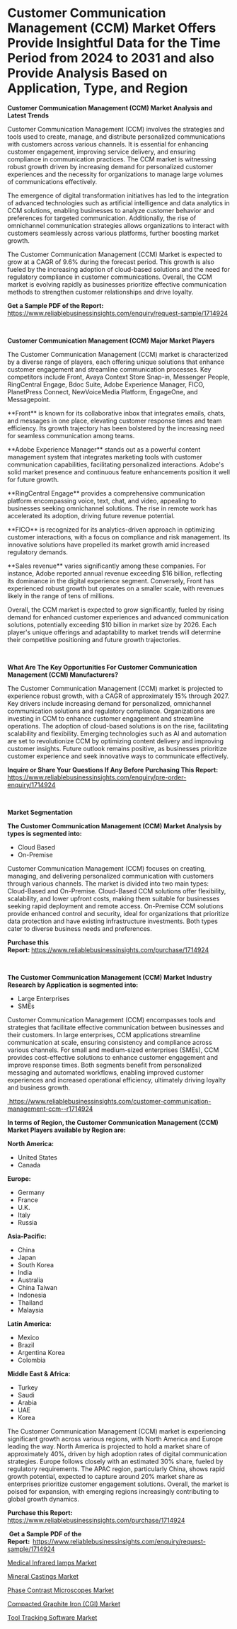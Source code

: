 <p><h1>Customer Communication Management (CCM) Market Offers Provide Insightful Data for the Time Period from 2024 to 2031 and also Provide Analysis Based on Application, Type, and Region</h1></p><p><strong>Customer Communication Management (CCM) Market Analysis and Latest Trends</strong></p>
<p><p>Customer Communication Management (CCM) involves the strategies and tools used to create, manage, and distribute personalized communications with customers across various channels. It is essential for enhancing customer engagement, improving service delivery, and ensuring compliance in communication practices. The CCM market is witnessing robust growth driven by increasing demand for personalized customer experiences and the necessity for organizations to manage large volumes of communications effectively.</p><p>The emergence of digital transformation initiatives has led to the integration of advanced technologies such as artificial intelligence and data analytics in CCM solutions, enabling businesses to analyze customer behavior and preferences for targeted communication. Additionally, the rise of omnichannel communication strategies allows organizations to interact with customers seamlessly across various platforms, further boosting market growth.</p><p>The Customer Communication Management (CCM) Market is expected to grow at a CAGR of 9.6% during the forecast period. This growth is also fueled by the increasing adoption of cloud-based solutions and the need for regulatory compliance in customer communications. Overall, the CCM market is evolving rapidly as businesses prioritize effective communication methods to strengthen customer relationships and drive loyalty.</p></p>
<p><strong>Get a Sample PDF of the Report:&nbsp;</strong> <a href="https://www.reliablebusinessinsights.com/enquiry/request-sample/1714924?utm_campaign=39&utm_medium=2&utm_source=Github&utm_content=ia&utm_term=23102024&utm_id=customer-communication-management-ccm">https://www.reliablebusinessinsights.com/enquiry/request-sample/1714924</a></p>
<p>&nbsp;</p>
<p><strong>Customer Communication Management (CCM) Major Market Players</strong></p>
<p><p>The Customer Communication Management (CCM) market is characterized by a diverse range of players, each offering unique solutions that enhance customer engagement and streamline communication processes. Key competitors include Front, Avaya Context Store Snap-in, Messenger People, RingCentral Engage, Bdoc Suite, Adobe Experience Manager, FICO, PlanetPress Connect, NewVoiceMedia Platform, EngageOne, and Messagepoint.</p><p>**Front** is known for its collaborative inbox that integrates emails, chats, and messages in one place, elevating customer response times and team efficiency. Its growth trajectory has been bolstered by the increasing need for seamless communication among teams.</p><p>**Adobe Experience Manager** stands out as a powerful content management system that integrates marketing tools with customer communication capabilities, facilitating personalized interactions. Adobe's solid market presence and continuous feature enhancements position it well for future growth.</p><p>**RingCentral Engage** provides a comprehensive communication platform encompassing voice, text, chat, and video, appealing to businesses seeking omnichannel solutions. The rise in remote work has accelerated its adoption, driving future revenue potential.</p><p>**FICO** is recognized for its analytics-driven approach in optimizing customer interactions, with a focus on compliance and risk management. Its innovative solutions have propelled its market growth amid increased regulatory demands.</p><p>**Sales revenue** varies significantly among these companies. For instance, Adobe reported annual revenue exceeding $16 billion, reflecting its dominance in the digital experience segment. Conversely, Front has experienced robust growth but operates on a smaller scale, with revenues likely in the range of tens of millions.</p><p>Overall, the CCM market is expected to grow significantly, fueled by rising demand for enhanced customer experiences and advanced communication solutions, potentially exceeding $10 billion in market size by 2026. Each player's unique offerings and adaptability to market trends will determine their competitive positioning and future growth trajectories.</p></p>
<p>&nbsp;</p>
<p><strong>What Are The Key Opportunities For Customer Communication Management (CCM) Manufacturers?</strong></p>
<p><p>The Customer Communication Management (CCM) market is projected to experience robust growth, with a CAGR of approximately 15% through 2027. Key drivers include increasing demand for personalized, omnichannel communication solutions and regulatory compliance. Organizations are investing in CCM to enhance customer engagement and streamline operations. The adoption of cloud-based solutions is on the rise, facilitating scalability and flexibility. Emerging technologies such as AI and automation are set to revolutionize CCM by optimizing content delivery and improving customer insights. Future outlook remains positive, as businesses prioritize customer experience and seek innovative ways to communicate effectively.</p></p>
<p><strong>Inquire or Share Your Questions If Any Before Purchasing This Report:</strong> <a href="https://www.reliablebusinessinsights.com/enquiry/pre-order-enquiry/1714924?utm_campaign=39&utm_medium=2&utm_source=Github&utm_content=ia&utm_term=23102024&utm_id=customer-communication-management-ccm">https://www.reliablebusinessinsights.com/enquiry/pre-order-enquiry/1714924</a></p>
<p>&nbsp;</p>
<p><strong>Market Segmentation</strong></p>
<p><strong>The Customer Communication Management (CCM) Market Analysis by types is segmented into:</strong></p>
<p><ul><li>Cloud Based</li><li>On-Premise</li></ul></p>
<p><p>Customer Communication Management (CCM) focuses on creating, managing, and delivering personalized communication with customers through various channels. The market is divided into two main types: Cloud-Based and On-Premise. Cloud-Based CCM solutions offer flexibility, scalability, and lower upfront costs, making them suitable for businesses seeking rapid deployment and remote access. On-Premise CCM solutions provide enhanced control and security, ideal for organizations that prioritize data protection and have existing infrastructure investments. Both types cater to diverse business needs and preferences.</p></p>
<p><strong>Purchase this Report:&nbsp;</strong><a href="https://www.reliablebusinessinsights.com/purchase/1714924?utm_campaign=39&utm_medium=2&utm_source=Github&utm_content=ia&utm_term=23102024&utm_id=customer-communication-management-ccm">https://www.reliablebusinessinsights.com/purchase/1714924</a></p>
<p>&nbsp;</p>
<p><strong>The Customer Communication Management (CCM) Market Industry Research by Application is segmented into:</strong></p>
<p><ul><li>Large Enterprises</li><li>SMEs</li></ul></p>
<p><p>Customer Communication Management (CCM) encompasses tools and strategies that facilitate effective communication between businesses and their customers. In large enterprises, CCM applications streamline communication at scale, ensuring consistency and compliance across various channels. For small and medium-sized enterprises (SMEs), CCM provides cost-effective solutions to enhance customer engagement and improve response times. Both segments benefit from personalized messaging and automated workflows, enabling improved customer experiences and increased operational efficiency, ultimately driving loyalty and business growth.</p></p>
<p><a href="https://www.reliablebusinessinsights.com/customer-communication-management-ccm--r1714924?utm_campaign=39&utm_medium=2&utm_source=Github&utm_content=ia&utm_term=23102024&utm_id=customer-communication-management-ccm">&nbsp;https://www.reliablebusinessinsights.com/customer-communication-management-ccm--r1714924</a></p>
<p><strong>In terms of Region, the Customer Communication Management (CCM) Market Players available by Region are:</strong></p>
<p>
    <p> <strong> North America: </strong>
        <ul>
            <li>United States</li>
            <li>Canada</li>
        </ul>
        </p> 
    <p> <strong> Europe: </strong>
        <ul>
            <li>Germany</li>
            <li>France</li>
            <li>U.K.</li>
            <li>Italy</li>
            <li>Russia</li>
        </ul>
        </p> 
    <p> <strong> Asia-Pacific: </strong>
        <ul>
            <li>China</li>
            <li>Japan</li>
            <li>South Korea</li>
            <li>India</li>
            <li>Australia</li>
            <li>China Taiwan</li>
            <li>Indonesia</li>
            <li>Thailand</li>
            <li>Malaysia</li>
        </ul>
        </p> 
    <p> <strong> Latin America: </strong>
        <ul>
            <li>Mexico</li>
            <li>Brazil</li>
            <li>Argentina Korea</li>
            <li>Colombia</li>
        </ul>
        </p> 
    <p> <strong> Middle East & Africa: </strong>
        <ul>
            <li>Turkey</li>
            <li>Saudi</li>
            <li>Arabia</li>
            <li>UAE</li>
            <li>Korea</li>
        </ul>
    </p>
    </p>
<p><p>The Customer Communication Management (CCM) market is experiencing significant growth across various regions, with North America and Europe leading the way. North America is projected to hold a market share of approximately 40%, driven by high adoption rates of digital communication strategies. Europe follows closely with an estimated 30% share, fueled by regulatory requirements. The APAC region, particularly China, shows rapid growth potential, expected to capture around 20% market share as enterprises prioritize customer engagement solutions. Overall, the market is poised for expansion, with emerging regions increasingly contributing to global growth dynamics.</p></p>
<p><strong>Purchase this Report: </strong><a href="https://www.reliablebusinessinsights.com/purchase/1714924?utm_campaign=39&utm_medium=2&utm_source=Github&utm_content=ia&utm_term=23102024&utm_id=customer-communication-management-ccm">https://www.reliablebusinessinsights.com/purchase/1714924</a></p>
<p>&nbsp;<strong>Get a Sample PDF of the Report:&nbsp;&nbsp;</strong><a href="https://www.reliablebusinessinsights.com/enquiry/request-sample/1714924?utm_campaign=39&utm_medium=2&utm_source=Github&utm_content=ia&utm_term=23102024&utm_id=customer-communication-management-ccm">https://www.reliablebusinessinsights.com/enquiry/request-sample/1714924</a></p>
<p><strong></strong></p>
<p><p><a href="https://www.linkedin.com/pulse/top-trends-transforming-medical-infrared-lamps-market-2024-qthvf?utm_campaign=39&utm_medium=2&utm_source=Github&utm_content=ia&utm_term=23102024&utm_id=customer-communication-management-ccm">Medical Infrared lamps Market</a></p><p><a href="https://github.com/ibbiechinotit/Market-Research-Report-List-1/blob/main/mineral-castings-market.md?utm_campaign=39&utm_medium=2&utm_source=Github&utm_content=ia&utm_term=23102024&utm_id=customer-communication-management-ccm">Mineral Castings Market</a></p><p><a href="https://issuu.com/reportprime-2/docs/phase-contrast-microscopes-market-s_b4c92ce1b17d87?utm_campaign=39&utm_medium=2&utm_source=Github&utm_content=ia&utm_term=23102024&utm_id=customer-communication-management-ccm">Phase Contrast Microscopes Market</a></p><p><a href="https://github.com/elseludvikoh/Market-Research-Report-List-1/blob/main/compacted-graphite-iron-cgi-market.md?utm_campaign=39&utm_medium=2&utm_source=Github&utm_content=ia&utm_term=23102024&utm_id=customer-communication-management-ccm">Compacted Graphite Iron (CGI) Market</a></p><p><a href="https://www.linkedin.com/pulse/tool-tracking-software-market2024-2031-industry-insights-lyoof?utm_campaign=39&utm_medium=2&utm_source=Github&utm_content=ia&utm_term=23102024&utm_id=customer-communication-management-ccm">Tool Tracking Software Market</a></p></p>
